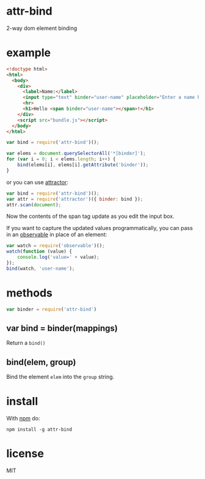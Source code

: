 # attr-bind

2-way dom element binding

# example

``` html
<!doctype html>
<html>
  <body>
    <div>
      <label>Name:</label>
      <input type="text" binder="user-name" placeholder="Enter a name here">
      <hr>
      <h1>Hello <span binder="user-name"></span>!</h1>
    </div>
    <script src="bundle.js"></script>
  </body>
</html>
```

``` js
var bind = require('attr-bind')();

var elems = document.querySelectorAll('*[binder]');
for (var i = 0; i < elems.length; i++) {
    bind(elems[i], elems[i].getAttribute('binder'));
}
```

or you can use [attractor](https://npmjs.org/package/attractor):

``` js
var bind = require('attr-bind')();
var attr = require('attractor')({ binder: bind });
attr.scan(document);
```

Now the contents of the span tag update as you edit the input box.

If you want to capture the updated values programmatically, you can pass in an
[observable](https://npmjs.org/package/observable) in place of an element:

``` js
var watch = require('observable')();
watch(function (value) {
    console.log('value=' + value);
});
bind(watch, 'user-name');
```

# methods

``` js
var binder = require('attr-bind')
```

## var bind = binder(mappings)

Return a `bind()`

## bind(elem, group)

Bind the element `elem` into the `group` string.

# install

With [npm](https://npmjs.org) do:

```
npm install -g attr-bind
```

# license

MIT
